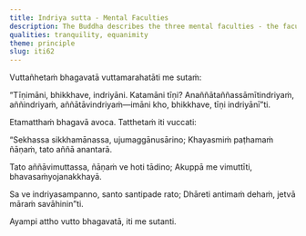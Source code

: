 ```yaml
---
title: Indriya sutta - Mental Faculties
description: The Buddha describes the three mental faculties - the faculty that senses ‘I will know the unknown,’ the faculty of awakening, and the faculty of one who is awakened.
qualities: tranquility, equanimity
theme: principle
slug: iti62
---
```


Vuttañhetaṁ bhagavatā vuttamarahatāti me sutaṁ:

“Tīṇimāni, bhikkhave, indriyāni. Katamāni tīṇi? Anaññātaññassāmītindriyaṁ, aññindriyaṁ, aññātāvindriyaṁ—imāni kho, bhikkhave, tīṇi indriyānī”ti.

Etamatthaṁ bhagavā avoca. Tatthetaṁ iti vuccati:

“Sekhassa sikkhamānassa,
ujumaggānusārino;
Khayasmiṁ paṭhamaṁ ñāṇaṁ,
tato aññā anantarā.

Tato aññāvimuttassa,
ñāṇaṁ ve hoti tādino;
Akuppā me vimuttīti,
bhavasaṁyojanakkhayā.

Sa ve indriyasampanno,
santo santipade rato;
Dhāreti antimaṁ dehaṁ,
jetvā māraṁ savāhinin”ti.

Ayampi attho vutto bhagavatā, iti me sutanti.
